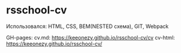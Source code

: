 # rsschool-cv

Использовался: HTML, CSS, BEM(NESTED схема), GIT, Webpack

GH-pages:
cv.md: https://keeonezy.github.io/rsschool-cv/cv
cv-html: https://keeonezy.github.io/rsschool-cv/
